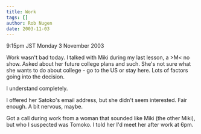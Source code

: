 ```yaml
---
title: Work
tags: []
author: Rob Nugen
date: 2003-11-03
---
```


<p class=date>9:15pm JST Monday 3 November 2003</p>

<p>Work wasn't bad today.  I talked with Miki during my last lesson, a
>M&lt; no show.  Asked about her future college plans and such.  She's
not sure what she wants to do about college - go to the US or stay
here.  Lots of factors going into the decision.</p>

<p>I understand completely.</p>

<p>I offered her Satoko's email address, but she didn't seem
interested.  Fair enough.  A bit nervous, maybe.</p>

<p>Got a call during work from a woman that sounded like Miki (the
other Miki), but who I suspected was Tomoko.  I told her I'd meet her
after work at 6pm.</p>

